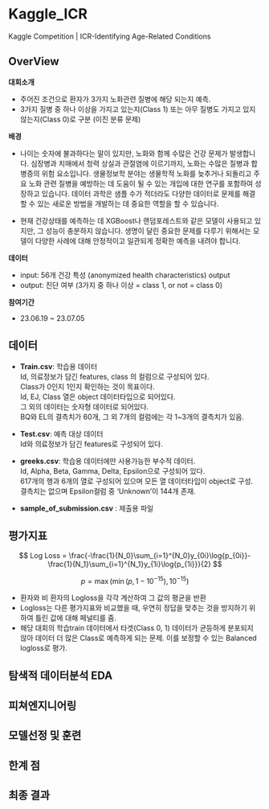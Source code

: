 # Kaggle_ICR
Kaggle Competition | ICR-Identifying Age-Related Conditions

## OverView

**대회소개**
- 주어진 조건으로 환자가 3가지 노화관련 질병에 해당 되는지 예측.
- 3가지 질병 중 하나 이상을 가지고 있는지(Class 1) 또는 아무 질병도 가지고 있지 않는지(Class 0)로 구분 (이진 분류 문제)

**배경**
- 나이는 숫자에 불과하다는 말이 있지만, 노화와 함께 수많은 건강 문제가 발생합니다. 심장병과 치매에서 청력 상실과 관절염에 이르기까지, 노화는 수많은 질병과 합병증의 위험 요소입니다. 생물정보학 분야는 생물학적 노화를 늦추거나 되돌리고 주요 노화 관련 질병을 예방하는 데 도움이 될 수 있는 개입에 대한 연구를 포함하여 성장하고 있습니다. 데이터 과학은 샘플 수가 적더라도 다양한 데이터로 문제를 해결할 수 있는 새로운 방법을 개발하는 데 중요한 역할을 할 수 있습니다.

- 현재 건강상태를 예측하는 데 XGBoost나 랜덤포레스트와 같은 모델이 사용되고 있지만, 그 성능이 충분하지 않습니다. 생명이 달린 중요한 문제를 다루기 위해서는 모델이 다양한 사례에 대해 안정적이고 일관되게 정확한 예측을 내려야 합니다.

**데이터**
- input: 56개 건강 특성 (anonymized health characteristics)
output
- output: 진단 여부 (3가지 중 하나 이상 = class 1, or not = class 0)

**참여기간**
- 23.06.19 ~ 23.07.05


## 데이터
- **Train.csv**: 학습용 데이터 
<br> Id, 의료정보가 담긴 features, class 의 컬럼으로 구성되어 있다.
<br> Class가 0인지 1인지 확인하는 것이 목표이다.
<br> Id, EJ, Class 열은 object 데이터타입으로 되어있다.
<br> 그 외의 데이터는 숫자형 데이터로 되어있다.
<br> BQ와 EL의 결측치가 60개, 그 외 7개의 컬럼에는 각 1~3개의 결측치가 있음.

- **Test.csv**: 예측 대상 데이터 
<br> Id와 의료정보가 담긴 features로 구성되어 있다.

- **greeks.csv**: 학습용 데이터에만 사용가능한 부수적 데이터.
<br> Id, Alpha, Beta, Gamma, Delta, Epsilon으로 구성되어 있다.
<br> 617개의 행과 6개의 열로 구성되어 있으며 모든 열 데이터타입이 object로 구성.
<br> 결측치는 없으며 Epsilon컬럼 중 ‘Unknown’이 144개 존재.

- **sample_of_submission.csv** : 제출용 파일


## 평가지표
$$ Log Loss = \frac{-\frac{1}{N_0}\sum_{i=1}^{N_0}y_{0i}\log{p_{0i}}-\frac{1}{N_1}\sum_{i=1}^{N_1}y_{1i}\log{p_{1i}}}{2} $$

$$ p =\max(\min(p,1-10^{-15}), 10^{-15}) $$

- 환자와 비 환자의 Logloss을 각각 계산하여 그 값의 평균을 반환
- Logloss는 다른 평가지표와 비교했을 때, 우연히 정답을 맞추는 것을 방지하기 위하여 틀린 값에 대해 페널티를 줌.
- 해당 대회의 학습train 데이터에서 타겟(Class 0, 1) 데이터가 균등하게 분포되지 않아 데이터 더 많은 Class로 예측하게 되는 문제. 이를 보정할 수 있는 Balanced logloss로 평가.

## 탐색적 데이터분석 EDA

## 피쳐엔지니어링

## 모델선정 및 훈련

## 한계 점

## 최종 결과
